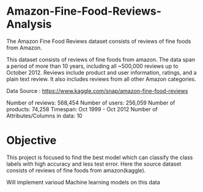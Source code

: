 # Amazon-Fine-Food-Reviews-Analysis
The Amazon Fine Food Reviews dataset consists of reviews of fine foods from Amazon.

This dataset consists of reviews of fine foods from amazon. The data span a period of more than 10 years, including all ~500,000 reviews up to October 2012. Reviews include product and user information, ratings, and a plain text review. It also includes reviews from all other Amazon categories.

Data Source : https://www.kaggle.com/snap/amazon-fine-food-reviews

Number of reviews: 568,454
Number of users: 256,059
Number of products: 74,258
Timespan: Oct 1999 - Oct 2012
Number of Attributes/Columns in data: 10

# Objective
This project is focused to find the best model which can classify the class labels with high accuracy and less test error. Here the source dataset consists of reviews of fine foods from amazon(kaggle).

Will implement varioud Machine learning models on this data

